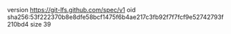 version https://git-lfs.github.com/spec/v1
oid sha256:53f222370b8e8dfe58bcf1475f6b4ae217c3fb92f7f7fcf9e52742793f210bd4
size 39
